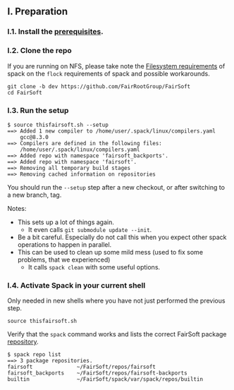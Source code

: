 ## I. Preparation

### I.1. Install the [prerequisites](prerequisites.md).

### I.2. Clone the repo

If you are running on NFS, please take note the [Filesystem requirements](https://spack.readthedocs.io/en/latest/basic_usage.html#filesystem-requirements) of spack on the ``flock`` requirements of spack and possible workarounds.

```
git clone -b dev https://github.com/FairRootGroup/FairSoft
cd FairSoft
```
### I.3. Run the setup

```
$ source thisfairsoft.sh --setup
==> Added 1 new compiler to /home/user/.spack/linux/compilers.yaml
    gcc@8.3.0
==> Compilers are defined in the following files:
    /home/user/.spack/linux/compilers.yaml
==> Added repo with namespace 'fairsoft_backports'.
==> Added repo with namespace 'fairsoft'.
==> Removing all temporary build stages
==> Removing cached information on repositories
```

You should run the `--setup` step after a new checkout, or after switching to a new branch, tag.

Notes:
* This sets up a lot of things again.
  * It even calls `git submodule update --init`.
* Be a bit careful. Especially do not call this when you expect other spack operations to happen in parallel.
* This can be used to clean up some mild mess (used to fix some problems, that we experienced)
  * It calls `spack clean` with some useful options.


### I.4. Activate Spack in your current shell

Only needed in new shells where you have not just performed the previous step.

```
source thisfairsoft.sh
```

Verify that the `spack` command works and lists the correct FairSoft package [repository](https://spack.readthedocs.io/en/latest/repositories.html).

```
$ spack repo list
==> 3 package repositories.
fairsoft              ~/FairSoft/repos/fairsoft
fairsoft_backports    ~/FairSoft/repos/fairsoft-backports
builtin               ~/FairSoft/spack/var/spack/repos/builtin
```
